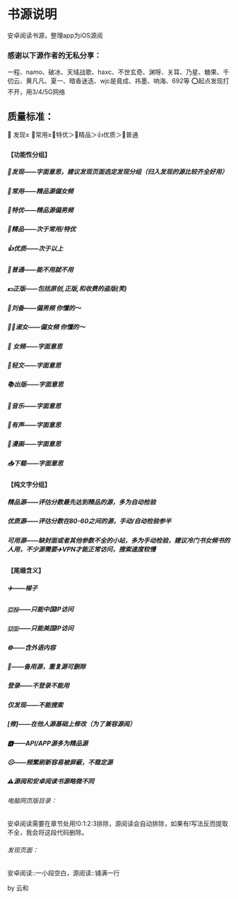 # 书源说明
安卓阅读书源，整理app为iOS源阅
### 感谢以下源作者的无私分享：
一程、namo、破冰、天域战歌、haxc、不世玄奇、渊呀、关耳、乃星、糖果、千仞云、黄凡凡、夏一、暗香迷迭、wjc是竟成、祎墨、响海、692等
⭕起点发现打不开，用3/4/5G网络

## 质量标准：
📡 发现≥ 🌸常用≥🍺特优＞🎉精品＞👍优质＞🔰普通
#### 【功能性分组】
##### 📡发现——字面意思，建议发现页面选定发现分组（归入发现的源比较齐全好用）
##### 🌸常用——精品源偏女频
##### 🍺特优——精品源偏男频
##### 🎉精品——次于常用/特优
##### 👍优质——次于以上
##### 🔰普通——能不用就不用
##### 💵正版——包括原创,正版,和收费的盗版(笑)
##### 🚬刘备——偏男频 你懂的～
##### 🤶🏻淑女——偏女频 你懂的～
##### 🍒 女频——字面意思
##### 🎈轻文——字面意思
##### 📚出版——字面意思
##### 🎼音乐——字面意思
##### 🐳有声——字面意思
##### 🎨漫画——字面意思
##### 📥下载——字面意思

#### 【纯文字分组】
##### 精品源——评估分数最先达到精品的源，多为自动检验
##### 优质源——评估分数在80-60之间的源，手动/自动检验参半
##### 可用源——缺封面或者其他参数不全的小站，多为手动检验，建议冷门书女频书的人用，不少源需要✈️VPN才能正常访问，搜索速度较慢

#### 【尾缀含义】
##### ✈️——梯子
##### 🇨🇳——只能中国IP访问
##### 🇺🇸——只能美国IP访问
##### 🌐——含外语内容
##### 🌿——备用源，重复源可删除
##### 登录——不登录不能用
##### 仅发现——不能搜索
##### [修]——在他人源基础上修改（为了兼容源阅）
##### 🅰——API/APP源多为精品源
##### ☹︎——频繁刷新容易被屏蔽，不稳定源

##### ⚠️源阅和安卓阅读书源略微不同
###### 电脑网页版目录：
安卓阅读需要在章节处用!0:1:2:3排除，源阅读会自动排除，如果有!写法反而提取不全，我会将这段代码删除。
###### 发现页面：
安卓阅读::一小段空白，源阅读::铺满一行

by 云和
